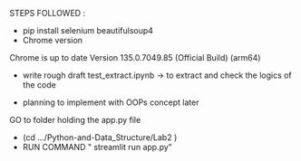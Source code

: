 STEPS FOLLOWED : 
- pip install selenium beautifulsoup4
- Chrome version 

Chrome is up to date
Version 135.0.7049.85 (Official Build) (arm64)

- write rough draft test_extract.ipynb -> to extract and check the logics of the code

- planning to implement with OOPs concept later 

GO to folder holding the app.py file 
-  (cd .../Python-and-Data_Structure/Lab2    )
- RUN  COMMAND " streamlit run app.py"
   


